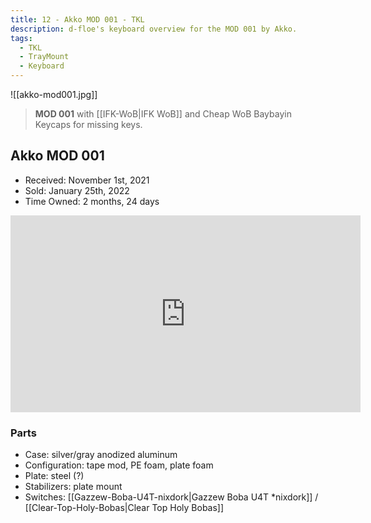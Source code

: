 ```yaml
---
title: 12 - Akko MOD 001 - TKL
description: d-floe's keyboard overview for the MOD 001 by Akko.
tags:
  - TKL
  - TrayMount
  - Keyboard
---
```


![[akko-mod001.jpg]]

> **MOD 001** with [[IFK-WoB|IFK WoB]] and Cheap WoB Baybayin Keycaps for missing keys.

## Akko MOD 001

- Received: November 1st, 2021
- Sold: January 25th, 2022
- Time Owned: 2 months, 24 days

<iframe width="560" height="315" src="https://www.youtube-nocookie.com/embed/K3FbmBMHNFE" title="YouTube video player" frameborder="0" allow="accelerometer; autoplay; clipboard-write; encrypted-media; gyroscope; picture-in-picture; web-share" allowfullscreen></iframe>

### Parts

- Case: silver/gray anodized aluminum
- Configuration: tape mod, PE foam, plate foam
- Plate: steel (?)
- Stabilizers: plate mount
- Switches: [[Gazzew-Boba-U4T-nixdork|Gazzew Boba U4T *nixdork]] / [[Clear-Top-Holy-Bobas|Clear Top Holy Bobas]]
